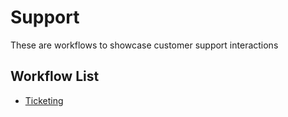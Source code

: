 # Support
These are workflows to showcase customer support interactions

## Workflow List
- [Ticketing](ticketing)
